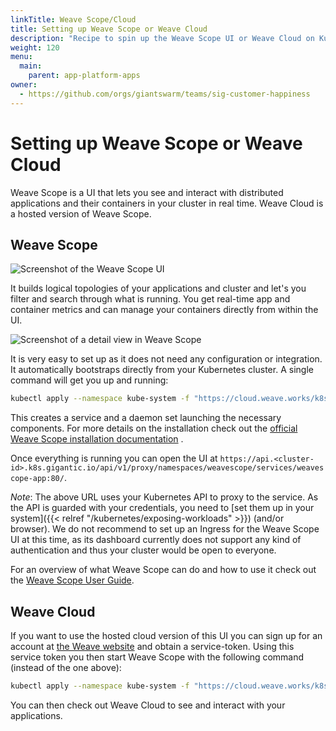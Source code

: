 ```yaml
---
linkTitle: Weave Scope/Cloud
title: Setting up Weave Scope or Weave Cloud
description: "Recipe to spin up the Weave Scope UI or Weave Cloud on Kubernetes."
weight: 120
menu:
  main:
    parent: app-platform-apps
owner:
  - https://github.com/orgs/giantswarm/teams/sig-customer-happiness
---
```


# Setting up Weave Scope or Weave Cloud

Weave Scope is a UI that lets you see and interact with distributed applications and their containers in your cluster in real time. Weave Cloud is a hosted version of Weave Scope.

## Weave Scope

![Screenshot of the Weave Scope UI](/img/weave_scope_topology.png)

It builds logical topologies of your applications and cluster and let's you filter and search through what is running. You get real-time app and container metrics and can manage your containers directly from within the UI.

![Screenshot of a detail view in Weave Scope](/img/weave_scope_details.png)

It is very easy to set up as it does not need any configuration or integration. It automatically bootstraps directly from your Kubernetes cluster. A single command will get you up and running:

```bash
kubectl apply --namespace kube-system -f "https://cloud.weave.works/k8s/scope.yaml?k8s-version=$(kubectl version | base64 | tr -d '\n')"
```

This creates a service and a daemon set launching the necessary components. For more details on the installation check out the [official Weave Scope installation documentation](https://www.weave.works/docs/scope/latest/installing/#k8s) .

Once everything is running you can open the UI at `https://api.<cluster-id>.k8s.gigantic.io/api/v1/proxy/namespaces/weavescope/services/weavescope-app:80/`.

*Note*: The above URL uses your Kubernetes API to proxy to the service. As the API is guarded with your credentials, you need to [set them up in your system]({{< relref "/kubernetes/exposing-workloads" >}}) (and/or browser). We do not recommend to set up an Ingress for the Weave Scope UI at this time, as its dashboard currently does not support any kind of authentication and thus your cluster would be open to everyone.

For an overview of what Weave Scope can do and how to use it check out the [Weave Scope User Guide](https://www.weave.works/docs/scope/latest/introducing/).

## Weave Cloud

If you want to use the hosted cloud version of this UI you can sign up for an account at [the Weave website](https://cloud.weave.works) and obtain a service-token. Using this service token you then start Weave Scope with the following command (instead of the one above):

```bash
kubectl apply --namespace kube-system -f "https://cloud.weave.works/k8s/scope.yaml?service-token=<token>&k8s-version=$(kubectl version | base64 | tr -d '\n')"
```

You can then check out Weave Cloud to see and interact with your applications.
